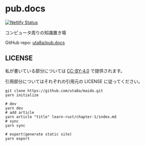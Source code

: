 # pub.docs

[![Netlify Status](https://api.netlify.com/api/v1/badges/5288973b-bf83-443f-9cc1-a89941ace048/deploy-status)](https://app.netlify.com/sites/docs-uta8a/deploys)

コンピュータ周りの知識置き場

GitHub repo: [uta8a/pub.docs](https://github.com/uta8a/pub.docs)

## LICENSE

私が書いている部分については [CC-BY-4.0](https://creativecommons.org/licenses/by/4.0/deed.en) で提供されます。

引用部分についてはそれぞれの引用元の LICENSE に従ってください。

```shell
git clone https://github.com/uta8a/maido.git
yarn initialize

# dev
yarn dev
# add article
yarn article "title" learn-rust/chapter-1/index.md
# sync
yarn sync

# export(generate static site)
yarn export
```
